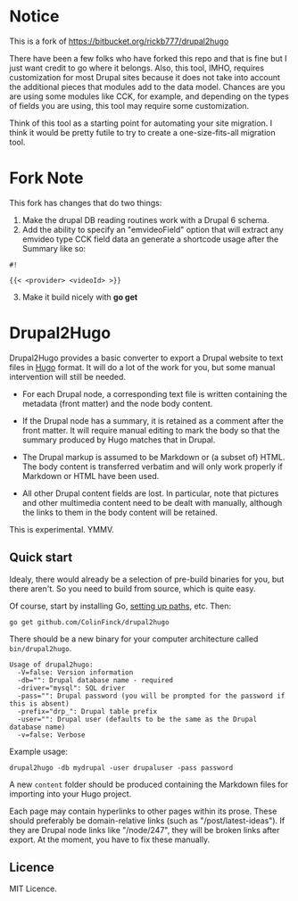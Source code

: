 # Notice
This is a fork of https://bitbucket.org/rickb777/drupal2hugo

There have been a few folks who have forked this repo and that is fine but I just want credit to go where it belongs.  Also, this tool, IMHO, requires customization for most Drupal sites because it does not take into account the additional pieces that modules add to the data model.  Chances are you are using some modules like CCK, for example, and depending on the types of fields you are using, this tool may require some customization.

Think of this tool as a starting point for automating your site migration.  I think it would be pretty futile to try to create a one-size-fits-all migration tool.

# Fork Note
This fork has changes that do two things:

1. Make the drupal DB reading routines work with a Drupal 6 schema.
2. Add the ability to specify an "emvideoField" option that will extract any emvideo type CCK field data an generate a shortcode usage after the Summary like so: 
  ```
  #!
  
  {{< <provider> <videoId> >}}
  ```
3. Make it build nicely with **go get**


# Drupal2Hugo

Drupal2Hugo provides a basic converter to export a Drupal website to text files in [Hugo](http://gohugo.io/) format. 
It will do a lot of the work for you, but some manual intervention will still be needed.

* For each Drupal node, a corresponding text file is written containing the metadata (front matter)
  and the node body content.

* If the Drupal node has a summary, it is retained as a comment after the front matter. It will require
  manual editing to mark the body so that the summary produced by Hugo matches that in Drupal.

* The Drupal markup is assumed to be Markdown or (a subset of) HTML. The body content is transferred verbatim
  and will only work properly if Markdown or HTML have been used.

* All other Drupal content fields are lost. In particular, note that pictures and other multimedia content
  need to be dealt with manually, although the links to them in the body content will be retained.

This is experimental. YMMV.

## Quick start

Idealy, there would already be a selection of pre-build binaries for you, but there aren't. So you need to build
from source, which is quite easy.

Of course, start by installing Go, [setting up paths](http://golang.org/doc/code.html), etc. Then:

    go get github.com/ColinFinck/drupal2hugo

There should be a new binary for your computer architecture called `bin/drupal2hugo`.

    Usage of drupal2hugo:
      -V=false: Version information
      -db="": Drupal database name - required
      -driver="mysql": SQL driver
      -pass="": Drupal password (you will be prompted for the password if this is absent)
      -prefix="drp_": Drupal table prefix
      -user="": Drupal user (defaults to be the same as the Drupal database name)
      -v=false: Verbose

Example usage:

    drupal2hugo -db mydrupal -user drupaluser -pass password

A new `content` folder should be produced containing the Markdown files for importing into your Hugo project.

Each page may contain hyperlinks to other pages within its prose. These should preferably be domain-relative links 
(such as "/post/latest-ideas"). If they are Drupal node links like "/node/247", they will be broken links after
export. At the moment, you have to fix these manually.

## Licence

MIT Licence.
